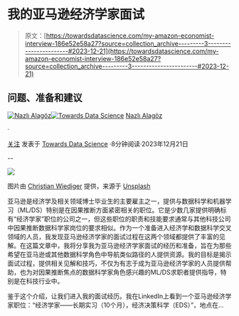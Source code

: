 # 我的亚马逊经济学家面试

> 原文：[https://towardsdatascience.com/my-amazon-economist-interview-186e52e58a27?source=collection_archive---------3-----------------------#2023-12-21](https://towardsdatascience.com/my-amazon-economist-interview-186e52e58a27?source=collection_archive---------3-----------------------#2023-12-21)

## 问题、准备和建议

[](https://medium.com/@nalagoz13?source=post_page-----186e52e58a27--------------------------------)[![Nazlı Alagöz](../Images/7275df914f7e3e492861ffe20df10b8f.png)](https://medium.com/@nalagoz13?source=post_page-----186e52e58a27--------------------------------)[](https://towardsdatascience.com/?source=post_page-----186e52e58a27--------------------------------)[![Towards Data Science](../Images/a6ff2676ffcc0c7aad8aaf1d79379785.png)](https://towardsdatascience.com/?source=post_page-----186e52e58a27--------------------------------) [Nazlı Alagöz](https://medium.com/@nalagoz13?source=post_page-----186e52e58a27--------------------------------)

·

[关注](https://medium.com/m/signin?actionUrl=https%3A%2F%2Fmedium.com%2F_%2Fsubscribe%2Fuser%2F4ba02da50bf&operation=register&redirect=https%3A%2F%2Ftowardsdatascience.com%2Fmy-amazon-economist-interview-186e52e58a27&user=Nazl%C4%B1+Alag%C3%B6z&userId=4ba02da50bf&source=post_page-4ba02da50bf----186e52e58a27---------------------post_header-----------) 发表于 [Towards Data Science](https://towardsdatascience.com/?source=post_page-----186e52e58a27--------------------------------) ·8分钟阅读·2023年12月21日[](https://medium.com/m/signin?actionUrl=https%3A%2F%2Fmedium.com%2F_%2Fvote%2Ftowards-data-science%2F186e52e58a27&operation=register&redirect=https%3A%2F%2Ftowardsdatascience.com%2Fmy-amazon-economist-interview-186e52e58a27&user=Nazl%C4%B1+Alag%C3%B6z&userId=4ba02da50bf&source=-----186e52e58a27---------------------clap_footer-----------)

--

[](https://medium.com/m/signin?actionUrl=https%3A%2F%2Fmedium.com%2F_%2Fbookmark%2Fp%2F186e52e58a27&operation=register&redirect=https%3A%2F%2Ftowardsdatascience.com%2Fmy-amazon-economist-interview-186e52e58a27&source=-----186e52e58a27---------------------bookmark_footer-----------)![](../Images/40ee4346231a47c94748af16170ec16e.png)

图片由 [Christian Wiediger](https://unsplash.com/@christianw?utm_content=creditCopyText&utm_medium=referral&utm_source=unsplash) 提供，来源于 [Unsplash](https://unsplash.com/photos/black-samsung-galaxy-smartphone-displaying-amazon-logo-rymh7EZPqRs?utm_content=creditCopyText&utm_medium=referral&utm_source=unsplash)

亚马逊是经济学及相关领域博士毕业生的主要雇主之一，提供与数据科学和机器学习（ML/DS）特别是在因果推断方面紧密相关的职位。它是少数几家提供明确标有“经济学家”职位的公司之一，但这些职位的职责和技能要求通常与其他科技公司中因果推断数据科学家岗位的要求相似。作为一个准备进入经济学和数据科学交叉领域的人员，我发现亚马逊经济学家的面试过程在这两个领域都提供了丰富的见解。在这篇文章中，我将分享我为亚马逊经济学家面试的经历和准备，旨在为那些希望在亚马逊或其他数据科学角色中导航类似路径的人提供资源。我的目标是揭示面试过程，提供相关见解和技巧，不仅为有志于成为亚马逊经济学家的人员提供帮助，也为对因果推断焦点的数据科学家角色感兴趣的ML/DS求职者提供指导，特别是在科技行业中。

鉴于这个介绍，让我们进入我的面试经历。我在LinkedIn上看到一个亚马逊经济学家职位：“经济学家——长期实习（10个月），经济决策科学（EDS）”，地点在…
